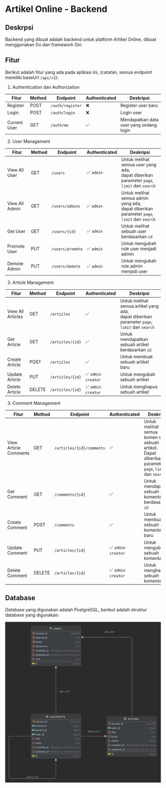 # Artikel Online - Backend

## Deskrpsi
Backend yang dibuat adalah backend untuk platform Artikel Online, dibuat menggunakan Go dan framework Gin.

## Fitur
Berikut adalah fitur yang ada pada aplikasi ini, (catatan, semua endpoint memiliki baseUrl `/api/v1`):

1. Authentication dan Authorization

| Fitur        | Method | Endpoint         | Authenticated | Deskripsi                               |
|--------------|--------|------------------|---------------|-----------------------------------------|
| Register     | POST   | `/auth/register` | ❌             | Register user baru                      |
| Login        | POST   | `/auth/login`    | ❌             | Login user                              |
| Current User | GET    | `/auth/me`       | ✅             | Mendapatkan data user yang sedang login |


2. User Management

| Fitur          | Method | Endpoint         | Authenticated | Deskripsi                                                                                  |
|----------------|--------|------------------|---------------|--------------------------------------------------------------------------------------------|
| View All User  | GET    | `/users`         | ✅ `admin`     | Untuk melihat semua user yang ada, <br/>dapat diberikan parameter `page`, `limit` dan `search`  |
| View All Admin | GET    | `/users/admins`  | ✅ `admin`     | Untuk melihat semua admin yang ada, <br/>dapat diberikan parameter `page`, `limit` dan `search` |
| Get User       | GET    | `/users/{id}`    | ✅ `admin`     | Untuk melihat sebuah user berdasarkan `id`                                                 |
| Promote User   | PUT    | `/users/promote` | ✅ `admin`     | Untuk mengubah role user menjadi admin                                                     |
| Demote Admin   | PUT    | `/users/demote`  | ✅ `admin`     | Untuk mengubah role admin menjadi user                                                     |


3. Article Management

| Fitur             | Method | Endpoint         | Authenticated       | Deskripsi                                                                                    |
|-------------------|--------|------------------|---------------------|----------------------------------------------------------------------------------------------|
| View All Articles | GET    | `/articles`      | ✅                   | Untuk melihat semua artikel yang ada, <br/>dapat diberikan parameter `page`, `limit` dan `search` |
| Get Article       | GET    | `/articles/{id}` | ✅                   | Untuk mendapatkan sebuah artikel berdasarkan `id`                                            |
| Create Article    | POST   | `/articles`      | ✅                   | Untuk membuat sebuah artikel baru                                                            |
| Update Article    | PUT    | `/articles/{id}` | ✅ `admin` `creator` | Untuk mengubah sebuah artikel                                                                |
| Delete Article    | DELETE | `/articles/{id}` | ✅ `admin` `creator` | Untuk menghapus sebuah artikel                                                               |

3. Comment Management

| Fitur                 | Method | Endpoint                  | Authenticated       | Deskripsi                                                                                             |
|-----------------------|--------|---------------------------|---------------------|-------------------------------------------------------------------------------------------------------|
| View Article Comments | GET    | `/articles/{id}/comments` | ✅                   | Untuk melihat semua komen dari sebuah artikel. <br/>Dapat diberikan parameter `page`, `limit` dan `search` |
| Get Comment           | GET    | `/comments/{id}`          | ✅                   | Untuk mendapatkan sebuah komentar berdasarkan `id`                                                    |
| Create Comment        | POST   | `/comments`               | ✅                   | Untuk membuat sebuah komentar baru                                                                    |
| Update Comment        | PUT    | `/articles/{id}`          | ✅ `admin` `creator` | Untuk mengubah sebuah komentar                                                                        |
| Delete Comment        | DELETE | `/articles/{id}`          | ✅ `admin` `creator` | Untuk menghapus sebuah komentar                                                                       |

## Database

Database yang digunakan adalah PostgreSQL, berikut adalah struktur database yang digunakan:

![Database Schema](./.github/images/database.png)